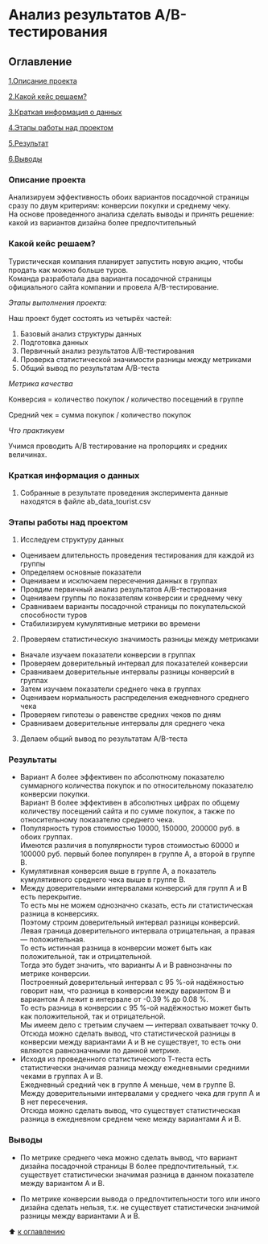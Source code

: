 # Анализ результатов A/B-тестирования

## Оглавление

[1.Описание проекта](https://github.com/PavelNovikov888/portfolio/tree/master/A%5CB%20%D1%82%D0%B5%D1%81%D1%82%D0%B8%D1%80%D0%BE%D0%B2%D0%B0%D0%BD%D0%B8%D0%B5#%D0%BE%D0%BF%D0%B8%D1%81%D0%B0%D0%BD%D0%B8%D0%B5-%D0%BF%D1%80%D0%BE%D0%B5%D0%BA%D1%82%D0%B0)

[2.Какой кейс решаем?](https://github.com/PavelNovikov888/portfolio/tree/master/A%5CB%20%D1%82%D0%B5%D1%81%D1%82%D0%B8%D1%80%D0%BE%D0%B2%D0%B0%D0%BD%D0%B8%D0%B5#%D0%BA%D0%B0%D0%BA%D0%BE%D0%B9-%D0%BA%D0%B5%D0%B9%D1%81-%D1%80%D0%B5%D1%88%D0%B0%D0%B5%D0%BC)

[3.Краткая информация о данных](https://github.com/PavelNovikov888/portfolio/tree/master/A%5CB%20%D1%82%D0%B5%D1%81%D1%82%D0%B8%D1%80%D0%BE%D0%B2%D0%B0%D0%BD%D0%B8%D0%B5#%D0%BA%D1%80%D0%B0%D1%82%D0%BA%D0%B0%D1%8F-%D0%B8%D0%BD%D1%84%D0%BE%D1%80%D0%BC%D0%B0%D1%86%D0%B8%D1%8F-%D0%BE-%D0%B4%D0%B0%D0%BD%D0%BD%D1%8B%D1%85)

[4.Этапы работы над проектом](https://github.com/PavelNovikov888/portfolio/tree/master/A%5CB%20%D1%82%D0%B5%D1%81%D1%82%D0%B8%D1%80%D0%BE%D0%B2%D0%B0%D0%BD%D0%B8%D0%B5#%D1%8D%D1%82%D0%B0%D0%BF%D1%8B-%D1%80%D0%B0%D0%B1%D0%BE%D1%82%D1%8B-%D0%BD%D0%B0%D0%B4-%D0%BF%D1%80%D0%BE%D0%B5%D0%BA%D1%82%D0%BE%D0%BC) 

[5.Результат](https://github.com/PavelNovikov888/portfolio/tree/master/A%5CB%20%D1%82%D0%B5%D1%81%D1%82%D0%B8%D1%80%D0%BE%D0%B2%D0%B0%D0%BD%D0%B8%D0%B5#%D1%80%D0%B5%D0%B7%D1%83%D0%BB%D1%8C%D1%82%D0%B0%D1%82%D1%8B)

[6.Выводы](https://github.com/PavelNovikov888/portfolio/tree/master/A%5CB%20%D1%82%D0%B5%D1%81%D1%82%D0%B8%D1%80%D0%BE%D0%B2%D0%B0%D0%BD%D0%B8%D0%B5#%D0%B2%D1%8B%D0%B2%D0%BE%D0%B4%D1%8B)


### Описание проекта  
Анализируем эффективность обоих вариантов посадочной страницы сразу по двум критериям: конверсии покупки и среднему чеку.   
На основе проведенного анализа сделать выводы и принять решение: какой из вариантов дизайна более предпочтительный

### Какой кейс решаем?

Туристическая компания планирует запустить новую акцию, чтобы продать как можно больше туров.     
Команда разработала два варианта посадочной страницы официального сайта компании и провела A/B-тестирование.   

*Этапы выполнения проекта:*

Наш проект будет состоять из четырёх частей:
1. Базовый анализ структуры данных
2. Подготовка данных
3. Первичный анализ результатов A/B-тестирования
4. Проверка статистической значимости разницы между метриками
5. Общий вывод по результатам A/B-теста

*Метрика качества*

Конверсия =  количество покупок / количество посещений в группе  

Средний чек = сумма покупок / количество покупок  

*Что практикуем*

Учимся проводить А/В тестирование на пропорциях и средних величинах.

### Краткая информация о данных

1. Собранные в результате проведения эксперимента данные находятся в файле ab_data_tourist.csv

### Этапы работы над проектом  

1. Исследуем структуру данных  
- Оцениваем длительность проведения тестирования для каждой из группы  
- Определяем основные показатели  
- Оцениваем и исключаем пересечения данных в группах  
- Провдим первичный анализ результатов A/B-тестирования  
- Оцениваем группы по показателям конверсии и среднему чеку  
- Сравниваем варианты посадочной страницы по покупательской способности туров  
- Cтабилизиpуем кумулятивные метрики во времени  
2. Проверяем статистическую значимость разницы между метриками  
- Вначале изучаем показатели конверсии в группах  
- Проверяем доверительный интервал для показателей конверсии  
- Сравниваем доверительные интервалы разницы конверсий в группах  
- Затем изучаем показатели среднего чека в группах  
- Оцениваем нормальность распределения ежедневного среднего чека  
- Проверяем гипотезы о равенстве средних чеков по дням  
- Сравниваем доверительные интервалы для среднего чека  
3. Делаем общий вывод по результатам A/B-теста  

### Результаты

- Вариант А более эффективен по абсолютному показателю суммарного количества покупок и по относительному показателю конверсии покупки.   
Вариант В более эффективен в абсолютных цифрах по общему количеству посещений сайта и по сумме покупок, а также по относительному показателю среднего чека.  
- Популярность туров стоимостью 10000, 150000, 200000 руб. в обоих группах.  
Имеются различия в популярности туров стоимостью 60000 и 100000 руб. первый более популярен в группе А, а второй в группе В.  
- Кумулятивная конверсия выше в группе А, а показатель кумулятивного среднего чека выше в группе В.   
- Между доверительными интервалами конверсий для групп А и В есть перекрытие.     
То есть мы не можем однозначно сказать, есть ли статистическая разница в конверсиях.    
Поэтому строим доверительный интервал разницы конверсий.    
Левая граница доверительного интервала отрицательная, а правая — положительная.     
То есть истинная разница в конверсии может быть как положительной, так и отрицательной.     
Тогда это будет значить, что варианты А и B равнозначны по метрике конверсии.    
Построенный доверительный интервал с 95 %-ой надёжностью говорит нам, что разница в конверсии между вариантом B и вариантом А лежит в интервале от -0.39 % до 0.08 %.     
То есть разница в конверсии с 95 %-ой надёжностью может быть как положительной, так и отрицательной.     
Мы имеем дело с третьим случаем — интервал охватывает точку 0.    
Отсюда можно сделать вывод, что статистической разницы в конверсии между вариантами А и B не существует, то есть они являются равнозначными по данной метрике.  
- Исходя из проведенного статистического Т-теста есть статистически значимая разница между ежедневными средними чеками в группах А и B.  
Ежедневный средний чек в группе А меньше, чем в группе B.  
Между доверительными интервалами у среднего чека для групп А и В нет пересечения.  
Отсюда можно сделать вывод, что существует статистическая разница в ежедневном среднем чеке между вариантами А и В.  

### Выводы  

- По метрике среднего чека можно сделать вывод, что вариант дизайна посадочной страницы B более предпочтительный, т.к. существует статистически значимая разница в данном показателе между вариантом А и В.   
 
- По метрике конверсии вывода о предпочтительности того или иного дизайна сделать нельзя, т.к. не существует статистически значимой разницы между вариантами А и В.

:arrow_up: [к оглавлению](https://github.com/PavelNovikov888/portfolio/tree/master/A%5CB%20%D1%82%D0%B5%D1%81%D1%82%D0%B8%D1%80%D0%BE%D0%B2%D0%B0%D0%BD%D0%B8%D0%B5#%D0%BE%D0%B3%D0%BB%D0%B0%D0%B2%D0%BB%D0%B5%D0%BD%D0%B8%D0%B5)

